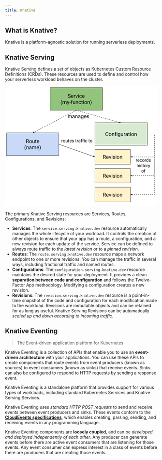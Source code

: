 ```yaml
---
title: Knative
---
```


## What is Knative?

Knative is a platform-agnostic solution for running serverless deployments.

## Knative Serving

Knative Serving defines a set of objects as Kubernetes Custom Resource Definitions (CRDs).
These resources are used to define and control how your serverless workload behaves on the cluster.

![Object Model](./knative/object_model.png)

The primary Knative Serving resources are Services, Routes, Configurations, and Revisions:

-   **Services**: The `service.serving.knative.dev` resource automatically manages the whole lifecycle of your workload.
    It controls the creation of other objects to ensure that your app has a route, a configuration, and a new revision
    for each update of the service. Service can be defined to always route traffic to the _latest revision_ or
    to a _pinned revision_.
-   **Routes**: The `route.serving.knative.dev` resource maps a network endpoint to one or more revisions.
    You can manage the traffic in several ways, including fractional traffic and named routes.
-   **Configurations**: The `configuration.serving.knative.dev` resource maintains the desired state for your deployment.
    It provides a clean **separation between code and configuration** and follows the Twelve-Factor App methodology.
    Modifying a configuration creates a new revision.
-   **Revisions**: The `revision.serving.knative.dev` resource is a point-in-time snapshot of the code and configuration
    for each modification made to the workload. Revisions are immutable objects and can be retained for as long as useful.
    Knative Serving Revisions can be automatically _scaled up and down according to incoming traffic_.

## Knative Eventing

> The Event-driven application platform for Kubernetes

Knative Eventing is a collection of APIs that enable you to use an **event-driven architecture** with your applications.
You can use these APIs to create components that route events from event producers (known as sources)
to event consumers (known as sinks) that receive events.
Sinks can also be configured to respond to HTTP requests by sending a response event.

Knative Eventing is a standalone platform that provides support for various types of workloads,
including standard Kubernetes Services and Knative Serving Services.

Knative Eventing uses _standard HTTP POST requests_ to send and receive events between event producers and sinks.
These events conform to the [**CloudEvents specifications**](https://cloudevents.io/), which enables creating, parsing, sending, and receiving
events in any programming language.

Knative Eventing components are **loosely coupled**, and can be _developed and deployed independently of each other_.
Any producer can generate events before there are active event consumers that are listening for those events.
Any event consumer can express interest in a class of events before there are producers that are creating those events.
